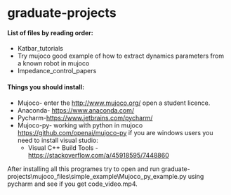 # graduate-projects

#### List of files by reading order:

* Katbar_tutorials
* Try mujoco good example of how to extract dynamics parameters from a known robot in mujoco
* Impedance_control_papers


#### Things you should install:

* Mujoco- enter the http://www.mujoco.org/ open a student licence.
* Anaconda- https://www.anaconda.com/
* Pycharm-https://www.jetbrains.com/pycharm/ 
* Mujoco-py- working with python in mujoco https://github.com/openai/mujoco-py if you are windows users you need to install visual studio:
	* Visual C++ Build Tools - https://stackoverflow.com/a/45918595/7448860


After installing all this programes try to open and run graduate-projects\mujoco_files\simple_example\Mujoco_py_example.py 
using pycharm and see if you get code_video.mp4.
